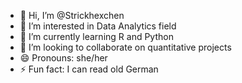 - 👋 Hi, I’m @Strickhexchen
- 👀 I’m interested in Data Analytics field
- 🌱 I’m currently learning R and Python
- 💞️ I’m looking to collaborate on quantitative projects
- 😄 Pronouns: she/her
- ⚡ Fun fact: I can read old German

<!---
Strickhexchen/Strickhexchen is a ✨ special ✨ repository because its `README.md` (this file) appears on your GitHub profile.
You can click the Preview link to take a look at your changes.
--->
